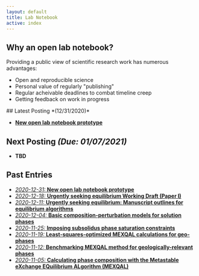 ```yaml
---
layout: default
title: Lab Notebook
active: index
---
```


## Why an open lab notebook?
Providing a public view of scientific research work has numerous advantages:

* Open and reproducible science
* Personal value of regularly "publishing"
* Regular acheivable deadlines to combat timeline creep
* Getting feedback on work in progress

<div class="box" markdown="1">
## Latest Posting *(12/31/2020)*

* [**New open lab notebook prototype**](2020-12-31-new-lab-book.html)

## Next Posting *(Due: 01/07/2021)*
* **TBD**

</div>

## Past Entries
* [*2020-12-31:* **New open lab notebook prototype**](2020-12-31-new-lab-book.html)
* [*2020-12-18:* **Urgently seeking equilibrium Working Draft (Paper I)**](2020-12-18-equilibrium-paper-draft.html)
* [*2020-12-11:* **Urgently seeking equilibrium: Manuscript outlines for equilibrium algorithms**](2020-12-11-equilibrium-paper-outlines.html)
* [*2020-12-04:* **Basic composition-perturbation models for solution phases**](2020-12-04-basic-solution-perturbation-models.html)
* [*2020-11-25:* **Imposing subsolidus phase saturation constraints**](2020-11-25-subsolidus-saturation-constraints.html)
* [*2020-11-19:* **Least-squares-optimized MEXQAL calculations for geo-phases**](2020-11-19-MEXQAL-rapid-geo-benchmark.html)
* [*2020-11-12:* **Benchmarking MEXQAL method for geologically-relevant phases**](2020-11-12-MEXQAL-geo-application.html)
* [*2020-11-05:* **Calculating phase composition with the Metastable eXchange EQuilibrium ALgorithm (MEXQAL)**](2020-11-05-MEXQAL.html)
